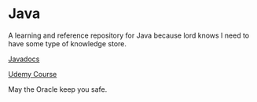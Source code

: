# Java

A learning and reference repository for Java because lord knows I need to have some type of knowledge store. 

[Javadocs](https://docs.oracle.com/javase/8/)

[Udemy Course](https://www.udemy.com/course/java-the-complete-java-developer-course/)

May the Oracle keep you safe.
